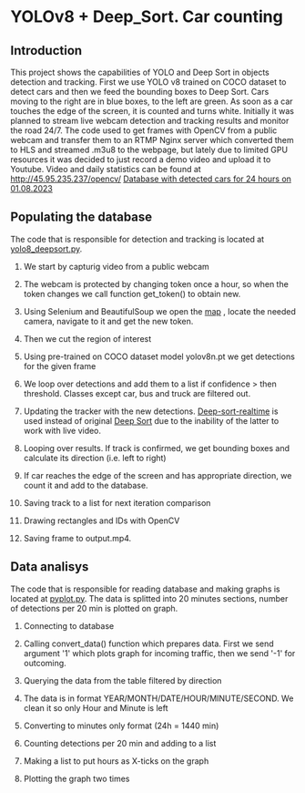# YOLOv8 + Deep_Sort. Car counting

## Introduction

This project shows the capabilities of YOLO and Deep Sort in objects detection and tracking. First we use YOLO v8 trained on COCO dataset to detect cars and then we feed the bounding boxes to Deep Sort. Cars moving to the right are in blue boxes, to the left are green. As soon as a car touches the edge of the screen, it is counted and turns white.
Initially it was planned to stream live webcam detection and tracking results and monitor the road 24/7. The code used to get frames with OpenCV from a public webcam and transfer them to an RTMP Nginx server which converted them to HLS and streamed .m3u8 to the webpage, but lately due to limited GPU resources it was decided to just record a demo video and upload it to Youtube. 
Video and daily statistics can be found at http://45.95.235.237/opencv/
[Database with detected cars for 24 hours on 01.08.2023](https://drive.google.com/file/d/1Om3JEaujGWtjjkklC_m1_FfU4RIFu6Py/view?usp=sharing)


## Populating the database

The code that is responsible for detection and tracking is located at [yolo8_deepsort.py](https://github.com/evgen422/mysite/blob/main/opencv/yolo8_deepsort.py).

1) We start by capturig video from a public webcam

2) The webcam is protected by changing token once a hour, so when the token changes we call function get_token() to obtain new.

3) Using Selenium and BeautifulSoup we open the [map](http://maps.ufanet.ru/ufa#) , locate the needed camera, navigate to it and get the new token.

4) Then we cut the region of interest

5) Using pre-trained on COCO dataset model yolov8n.pt we get detections for the given frame

6) We loop over detections and add them to a list if confidence > then threshold. Classes except car, bus and truck are filtered out.

7) Updating the tracker with the new detections. [Deep-sort-realtime](https://pypi.org/project/deep-sort-realtime/) is used instead of original [Deep Sort](https://github.com/nwojke/deep_sort) due to the inability of the latter to work with live video. 

8) Looping over results. If track is confirmed, we get bounding boxes and calculate its direction (i.e. left to right)

9) If car reaches the edge of the screen and has appropriate direction, we count it and add to the database.

10) Saving track to a list for next iteration comparison

11) Drawing rectangles and IDs with OpenCV

12) Saving frame to output.mp4.

## Data analisys

The code that is responsible for reading database and making graphs is located at [pyplot.py](https://github.com/evgen422/mysite/blob/main/opencv/pyplot.py).
The data is splitted into 20 minutes sections, number of detections per 20 min is plotted on graph.

1) Connecting to database

2) Calling convert_data() function which prepares data. First we send argument '1' which plots graph for incoming traffic, then we send '-1' for outcoming.

3) Querying the data from the table filtered by direction

4) The data is in format YEAR/MONTH/DATE/HOUR/MINUTE/SECOND. We clean it so only Hour and Minute is left

5) Converting to minutes only format (24h = 1440 min)

6) Counting detections per 20 min and adding to a list

7) Making a list to put hours as X-ticks on the graph

8) Plotting the graph two times